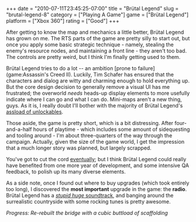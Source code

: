 +++
date = "2010-07-11T23:45:25-07:00"
title = "Brütal Legend"
slug = "brutal-legend-8"
category = ["Playing A Game"]
game = ["Brütal Legend"]
platform = ["Xbox 360"]
rating = ["Good"]
+++

After getting to know the map and mechanics a little better, Brütal Legend has grown on me.  The RTS parts of the game are pretty silly to start out, but once you apply some basic strategic technique - namely, stealing the enemy's resource nodes, and maintaining a front line - they aren't too bad.  The controls are pretty weird, but I think I'm finally getting used to them.

Brütal Legend tries to do a lot -- an ambition [prone to failure](game:Assassin's Creed II).  Luckily, Tim Schafer has ensured that the characters and dialog are witty and charming enough to hold everything up.  But the core design decision to generally remove a visual UI has me frustrated; the overworld <i>needs</i> heads-up display elements to more usefully indicate where I can go and what I can do.  Mini-maps aren't a new thing, guys.  As it is, I really doubt I'll bother with the majority of Brütal Legend's <a href="http://images.roosterteeth.com/images/4ad50c58b5b55_bighugemap.jpg">assload of unlockables</a>.

Those aside, the game is pretty short, which is a bit distressing.  After four-and-a-half hours of playtime - which includes some amount of sidequesting and tooling around - I'm about three-quarters of the way through the campaign.  Actually, given the size of the game world, I get the impression that a much longer story was planned, but largely scrapped.

You've got to cut the cord <a href="http://en.wikipedia.org/wiki/Brutal_Legend#Development_history">eventually</a>; but I think Brütal Legend could really have benefited from one more year of development, and some intensive QA feedback, to polish up its many diverse elements.

As a side note, once I found out where to buy upgrades (which took entirely too long), I discovered the <b>most important</b> upgrade in the game: the <b>radio</b>.  Brütal Legend has a <a href="http://en.wikipedia.org/wiki/Brutal_Legend#Soundtrack"><i>stupid huge</i> soundtrack</a>, and banging around the surrealistic countryside with some rocking tunes is pretty awesome.

<i>Progress: Re-rebuilt the bridge with a cubic buttload of scaffolding</i>
